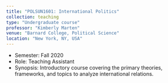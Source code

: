 ```yaml
---
title: "POLSUN1601: International Politics"
collection: teaching
type: "Undergraduate course"
professor: "Kimberly Marten" 
venue: "Barnard College, Political Science"
location: "New York, NY, USA"
---
```

* Semester: Fall 2020
* Role: Teaching Assistant
* Synopsis: Introductory course covering the primary theories, frameworks, and topics to analyze international relations.